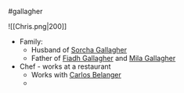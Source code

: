 #gallagher 

![[Chris.png|200]]
- Family:
	- Husband of [Sorcha Gallagher](Sorcha%20Gallagher.md)
	- Father of [Fiadh Gallagher](Fiadh%20Gallagher.md) and [Mila Gallagher](Mila%20Gallagher.md)
- Chef - works at a restaurant
	- Works with [Carlos Belanger](Carlos%20Belanger.md)
	- 